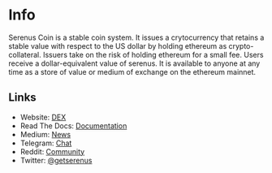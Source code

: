 # Info
Serenus Coin is a stable coin system. It issues a crytocurrency that retains a stable value with respect to the US dollar by holding ethereum as crypto-collateral. Issuers take on the risk of holding ethereum for a small fee. Users receive a dollar-equivalent value of serenus. It is available to anyone at any time as a store of value or medium of exchange on the ethereum mainnet.

## Links
* Website: [DEX](https://serenuscoin.com/)
* Read The Docs: [Documentation](https://serenuscoin.readthedocs.io/)
* Medium: [News](https://medium.com/@serenuscoin)
* Telegram: [Chat](https://t.me/serenuscoin)
* Reddit: [Community](https://www.reddit.com/r/serenuscoin/)
* Twitter: [@getserenus](https://twitter.com/getserenus)
